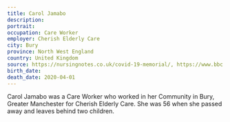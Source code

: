 ```yaml
---
title: Carol Jamabo
description: 
portrait: 
occupation: Care Worker
employer: Cherish Elderly Care
city: Bury
province: North West England
country: United Kingdom
source: https://nursingnotes.co.uk/covid-19-memorial/, https://www.bbc.com/news/uk-england-manchester-52184812, https://www.theguardian.com/society/2020/apr/06/residential-homes-desperate-for-ppe-as-two-care-workers-die
birth_date: 
death_date: 2020-04-01
---
```


Carol Jamabo was a Care Worker who worked in her Community in Bury, Greater Manchester for Cherish Elderly Care. She was 56 when she passed away and leaves behind two children.